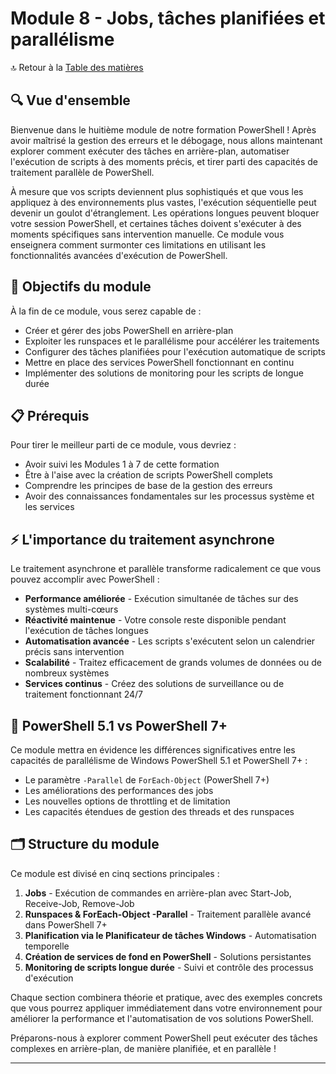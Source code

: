 # Module 8 - Jobs, tâches planifiées et parallélisme

🔝 Retour à la [Table des matières](/SOMMAIRE.md)

## 🔍 Vue d'ensemble

Bienvenue dans le huitième module de notre formation PowerShell ! Après avoir maîtrisé la gestion des erreurs et le débogage, nous allons maintenant explorer comment exécuter des tâches en arrière-plan, automatiser l'exécution de scripts à des moments précis, et tirer parti des capacités de traitement parallèle de PowerShell.

À mesure que vos scripts deviennent plus sophistiqués et que vous les appliquez à des environnements plus vastes, l'exécution séquentielle peut devenir un goulot d'étranglement. Les opérations longues peuvent bloquer votre session PowerShell, et certaines tâches doivent s'exécuter à des moments spécifiques sans intervention manuelle. Ce module vous enseignera comment surmonter ces limitations en utilisant les fonctionnalités avancées d'exécution de PowerShell.

## 🎯 Objectifs du module

À la fin de ce module, vous serez capable de :

- Créer et gérer des jobs PowerShell en arrière-plan
- Exploiter les runspaces et le parallélisme pour accélérer les traitements
- Configurer des tâches planifiées pour l'exécution automatique de scripts
- Mettre en place des services PowerShell fonctionnant en continu
- Implémenter des solutions de monitoring pour les scripts de longue durée

## 📋 Prérequis

Pour tirer le meilleur parti de ce module, vous devriez :

- Avoir suivi les Modules 1 à 7 de cette formation
- Être à l'aise avec la création de scripts PowerShell complets
- Comprendre les principes de base de la gestion des erreurs
- Avoir des connaissances fondamentales sur les processus système et les services

## ⚡ L'importance du traitement asynchrone

Le traitement asynchrone et parallèle transforme radicalement ce que vous pouvez accomplir avec PowerShell :

- **Performance améliorée** - Exécution simultanée de tâches sur des systèmes multi-cœurs
- **Réactivité maintenue** - Votre console reste disponible pendant l'exécution de tâches longues
- **Automatisation avancée** - Les scripts s'exécutent selon un calendrier précis sans intervention
- **Scalabilité** - Traitez efficacement de grands volumes de données ou de nombreux systèmes
- **Services continus** - Créez des solutions de surveillance ou de traitement fonctionnant 24/7

## 🔄 PowerShell 5.1 vs PowerShell 7+

Ce module mettra en évidence les différences significatives entre les capacités de parallélisme de Windows PowerShell 5.1 et PowerShell 7+ :

- Le paramètre `-Parallel` de `ForEach-Object` (PowerShell 7+)
- Les améliorations des performances des jobs
- Les nouvelles options de throttling et de limitation
- Les capacités étendues de gestion des threads et des runspaces

## 🗂️ Structure du module

Ce module est divisé en cinq sections principales :

1. **Jobs** - Exécution de commandes en arrière-plan avec Start-Job, Receive-Job, Remove-Job
2. **Runspaces & ForEach-Object -Parallel** - Traitement parallèle avancé dans PowerShell 7+
3. **Planification via le Planificateur de tâches Windows** - Automatisation temporelle
4. **Création de services de fond en PowerShell** - Solutions persistantes
5. **Monitoring de scripts longue durée** - Suivi et contrôle des processus d'exécution

Chaque section combinera théorie et pratique, avec des exemples concrets que vous pourrez appliquer immédiatement dans votre environnement pour améliorer la performance et l'automatisation de vos solutions PowerShell.

Préparons-nous à explorer comment PowerShell peut exécuter des tâches complexes en arrière-plan, de manière planifiée, et en parallèle !

---
